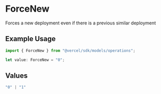 # ForceNew

Forces a new deployment even if there is a previous similar deployment

## Example Usage

```typescript
import { ForceNew } from "@vercel/sdk/models/operations";

let value: ForceNew = "0";
```

## Values

```typescript
"0" | "1"
```